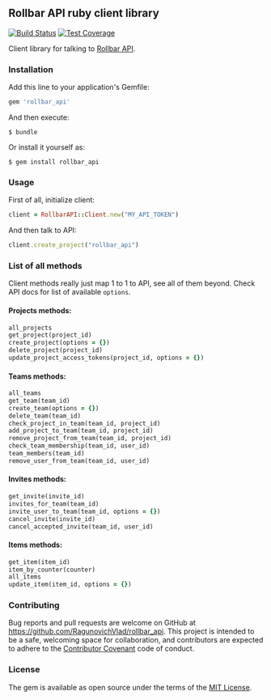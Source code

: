 ## Rollbar API ruby client library

[![Build Status](https://magnum.travis-ci.com/RagunovichVlad/rollbar_api.svg?token=sSGGAcKAtBywfMyZUSP2&branch=master)](https://magnum.travis-ci.com/RagunovichVlad/rollbar_api)
[![Test Coverage](https://codeclimate.com/repos/55c7b0666956804520006d34/badges/b2b37277e90562966c10/coverage.svg)](https://codeclimate.com/repos/55c7b0666956804520006d34/coverage)

Client library for talking to [Rollbar API](https://rollbar.com/docs/api_overview/).

### Installation

Add this line to your application's Gemfile:

```ruby
gem 'rollbar_api'
```

And then execute:

    $ bundle

Or install it yourself as:

    $ gem install rollbar_api

### Usage

First of all, initialize client:

```ruby
client = RollbarAPI::Client.new("MY_API_TOKEN")
```

And then talk to API:

```ruby
client.create_project("rollbar_api")
```

### List of all methods

Client methods really just map 1 to 1 to API, see all of them beyond. Check API docs for list of available `options`.

#### Projects methods:
```ruby
all_projects
get_project(project_id)
create_project(options = {})
delete_project(project_id)
update_project_access_tokens(project_id, options = {})
```
#### Teams methods:
```ruby
all_teams
get_team(team_id)
create_team(options = {})
delete_team(team_id)
check_project_in_team(team_id, project_id)
add_project_to_team(team_id, project_id)
remove_project_from_team(team_id, project_id)
check_team_membership(team_id, user_id)
team_members(team_id)
remove_user_from_team(team_id, user_id)
```
#### Invites methods:
```ruby
get_invite(invite_id)
invites_for_team(team_id)
invite_user_to_team(team_id, options = {})
cancel_invite(invite_id)
cancel_accepted_invite(team_id, user_id)
```
#### Items methods:
```ruby
get_item(item_id)
item_by_counter(counter)
all_items
update_item(item_id, options = {})
```

### Contributing

Bug reports and pull requests are welcome on GitHub at https://github.com/RagunovichVlad/rollbar_api. This project is intended to be a safe, welcoming space for collaboration, and contributors are expected to adhere to the [Contributor Covenant](contributor-covenant.org) code of conduct.


### License

The gem is available as open source under the terms of the [MIT License](http://opensource.org/licenses/MIT).

